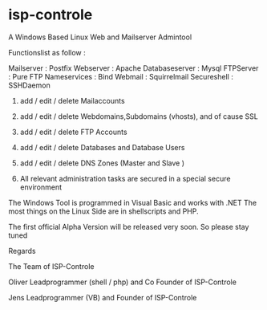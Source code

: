 isp-controle
============

A Windows Based Linux Web and Mailserver Admintool


Functionslist as follow :


Mailserver	:	Postfix
Webserver	:	Apache
Databaseserver	:	Mysql
FTPServer	:	Pure FTP
Nameservices	:	Bind
Webmail		:	Squirrelmail
Secureshell	:	SSHDaemon


1. add / edit / delete Mailaccounts
2. add / edit / delete Webdomains,Subdomains (vhosts), and of cause SSL
3. add / edit / delete FTP Accounts
4. add / edit / delete Databases and Database Users
5. add / edit / delete DNS Zones (Master and Slave )

6. All relevant administration tasks are secured in a special secure environment

The Windows Tool is programmed in Visual Basic and works with .NET
The most things on the Linux Side are in shellscripts and PHP.


The first official Alpha Version will be released very soon. So please stay tuned

Regards

The Team of ISP-Controle

Oliver Leadprogrammer (shell / php) and Co Founder of ISP-Controle

Jens Leadprogrammer (VB) and Founder of ISP-Controle

